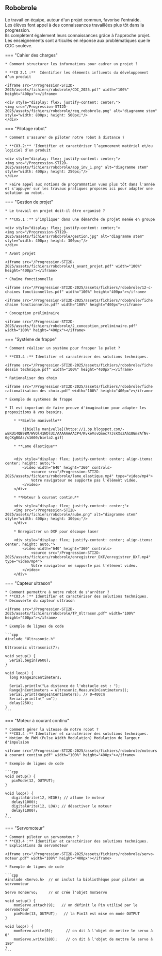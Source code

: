 ## Robobrole

Le travail en équipe, autour d'un projet commun, favorise l'entraide.  
Les élèves font appel à des connaissances travaillées plus tôt dans la progression.  
Ils complètent également leurs connaissances grâce à l'approche projet.  
Les enseignements sont articulés en réponse aux problématiques que le CDC soulève.

=== "Cahier des charges"

    * Comment structurer les informations pour cadrer un projet ?

    * **CO 2.1 :**  Identifier les éléments influents du développement d’un produit

    <iframe src="/Progression-STI2D-2025/assets/fichiers/robobrole/CDC_2025.pdf" width="100%" height="400px"></iframe>

    <div style="display: flex; justify-content: center;">
    <img src="/Progression-STI2D-2025/assets/fichiers/robobrole/req_robobrole.png" alt="diagramme stem" style="width: 800px; height: 500px;"/>
    </div>




=== "Pilotage robot"

    * Comment s'assurer de piloter notre robot à distance ?

    * **CO3.2:** 'Identifier et caractériser l’agencement matériel et/ou logiciel d’un produit

    <div style="display: flex; justify-content: center;">
    <img src="/Progression-STI2D-2025/assets/fichiers/robobrole/app_inv_1.png" alt="diagramme stem" style="width: 400px; height: 250px;"/>
    </div>

    * Faire appel aux notions de programmation vues plus tôt dans l'année et s'appuyer sur les travaux pratiques proposés ici pour adapter une solution au robot.

=== "Gestion de projet"

    * Le travail en projet doit-il être organisé ?

    * **CO5.1 :** S’impliquer dans une démarche de projet menée en groupe

    <div style="display: flex; justify-content: center;">
    <img src="/Progression-STI2D-2025/assets/fichiers/robobrole/gestion.jpg" alt="diagramme stem" style="width: 400px; height: 300px;"/>
    </div>

    * Avant projet

    <iframe src="/Progression-STI2D-2025/assets/fichiers/robobrole/1_avant_projet.pdf" width="100%" height="400px"></iframe>

    * Chaîne fonctionnelle

    <iframe src="/Progression-STI2D-2025/assets/fichiers/robobrole/12-c-chaines fonctionnelles.pdf" width="100%" height="400px"></iframe>

    <iframe src="/Progression-STI2D-2025/assets/fichiers/robobrole/fiche chaine fonctionnelle.pdf" width="100%" height="400px"></iframe>

    * Conception préliminaire

    <iframe src="/Progression-STI2D-2025/assets/fichiers/robobrole/2_conception_preliminaire.pdf" width="100%" height="400px"></iframe>



=== "Système de frappe"

    * Comment réaliser un système pour frapper le palet ?

    * **CO3.4 :** Identifier et caractériser des solutions techniques.

    <iframe src="/Progression-STI2D-2025/assets/fichiers/robobrole/fiche dessin technique.pdf" width="100%" height="400px"></iframe>

    * Rationaliser des choix

    <iframe src="/Progression-STI2D-2025/assets/fichiers/robobrole/fiche rationalisation des choix.pdf" width="100%" height="400px"></iframe>

    * Exemple de systèmes de frappe

    * Il est important de faire preuve d'imagination pour adapter les propositions à vos besoins.

        * **Bielle manivelle**

            ![bielle manivelle](https://1.bp.blogspot.com/-wEKU14QB9BM/WVQl41WDlUI/AAAAAAAACP4/KvkeVsvQmec77JsKXsZAh18GmrAfNv-GgCKgBGAs/s1600/biela2.gif)

        * **Lame élastique**


        <div style="display: flex; justify-content: center; align-items: center; height: auto;">
            <video width="640" height="360" controls>
                <source src="/Progression-STI2D-2025/assets/fichiers/robobrole/lame_elastique.mp4" type="video/mp4">
                Votre navigateur ne supporte pas l'élément vidéo.
            </video>
        </div>

        * **Moteur à courant continu** 

        <div style="display: flex; justify-content: center;">
        <img src="/Progression-STI2D-2025/assets/fichiers/robobrole/aube.png" alt="diagramme stem" style="width: 400px; height: 300px;"/>
        </div>

        * Enregistrer un DXF pour découpe laser

        <div style="display: flex; justify-content: center; align-items: center; height: auto;">
            <video width="640" height="360" controls>
                <source src="/Progression-STI2D-2025/assets/fichiers/robobrole/enregistrer_DXF/enregistrer_DXF.mp4" type="video/mp4">
                Votre navigateur ne supporte pas l'élément vidéo.
            </video>
        </div>


=== "Capteur ultrason"

    * Comment permettre à notre robot de s'arrêter ?
    * **CO3.4 :** Identifier et caractériser des solutions techniques.
    * Découverte du capteur ultrason

    <iframe src="/Progression-STI2D-2025/assets/fichiers/robobrole/TP_Ultrason.pdf" width="100%" height="400px"></iframe>

    * Exemple de lignes de code

    ```cpp
    #include "Ultrasonic.h"

    Ultrasonic ultrasonic(7);

    void setup() {
      Serial.begin(9600);
    }

    void loop() {
      long RangeInCentimeters;

      Serial.println("La distance de l'obstacle est : ");
      RangeInCentimeters = ultrasonic.MeasureInCentimeters();
      Serial.print(RangeInCentimeters); // 0~400cm
      Serial.println(" cm");
      delay(250);
    }
    ```

=== "Moteur à courant continu"

    * Comment gérer la vitesse de notre robot ?
    * **CO3.4 :** Identifier et caractériser des solutions techniques.
    * Notion de PWM (Pulse Width Modulation) Modulation de largeur d'impulsion

    <iframe src="/Progression-STI2D-2025/assets/fichiers/robobrole/moteurs à courant continu.pdf" width="100%" height="400px"></iframe>

    * Exemple de lignes de code

    ```cpp
    void setup() {
       pinMode(12, OUTPUT);
    }

    void loop() {
       digitalWrite(12, HIGH); // allume le moteur
       delay(1000);
       digitalWrite(12, LOW); // désactiver le moteur
       delay(1000);
    }
    ```

=== "Servomoteur"

    * Comment piloter un servomoteur ?
    * **CO3.4 :** Identifier et caractériser des solutions techniques.
    * Explications du servomoteur

    <iframe src="/Progression-STI2D-2025/assets/fichiers/robobrole/servo-moteur.pdf" width="100%" height="400px"></iframe>

    * Exemple de lignes de code

    ```cpp
    #include <Servo.h>  // on inclut la bibliothèque pour piloter un servomoteur

    Servo monServo;     // on crée l'objet monServo

    void setup() {
        monServo.attach(9);   // on définit le Pin utilisé par le servomoteur
        pinMode(13, OUTPUT);   // la Pin13 est mise en mode OUTPUT
    }

    void loop() {
        monServo.write(0);      // on dit à l'objet de mettre le servo à 0°
        monServo.write(180);    // on dit à l'objet de mettre le servo à 180°
    }
    ```
